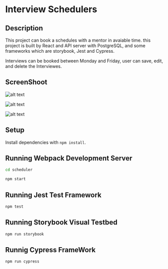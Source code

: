 # Interview Schedulers

## Description

This project can book a schedules with a mentor in avaiable time. this project is built by React and API server with PostgreSQL, and some frameworks which are storybook, Jest and Cypress.

Interviews can be booked between Monday and Friday, user can save, edit, and delete the Interviewes.

## ScreenShoot
![alt text](https://github.com/YunDobi/scheduler/blob/master/doc/Screen%20Shot%202022-01-26%20at%206.45.47%20PM.png)

![alt text](https://github.com/YunDobi/scheduler/blob/master/doc/Screen%20Shot%202022-01-26%20at%206.46.37%20PM.png)

![alt text](https://github.com/YunDobi/scheduler/blob/master/doc/Screen%20Shot%202022-01-26%20at%206.47.01%20PM.png)

## Setup

Install dependencies with `npm install`.

## Running Webpack Development Server

```sh
cd scheduler
```

```sh
npm start
```

## Running Jest Test Framework

```sh
npm test
```

## Running Storybook Visual Testbed

```sh
npm run storybook
```

## Runnig Cypress FrameWork

```sh
npm run cypress
```
